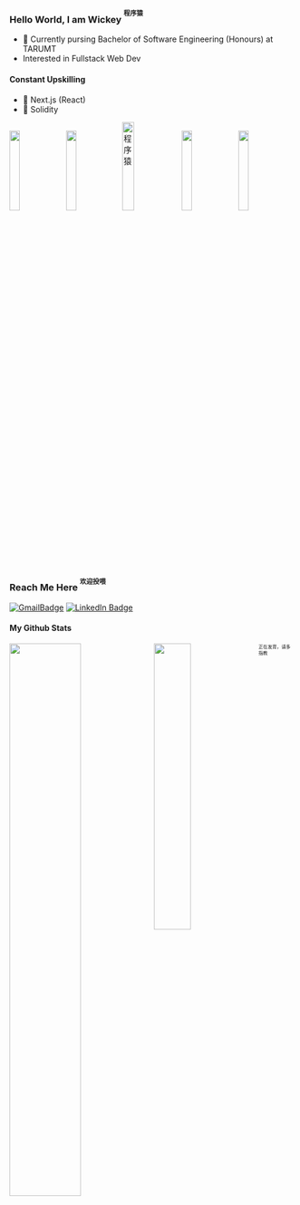 ### Hello World, I am Wickey <sup> <sup>程序猿</sup> </sup>
- 🔭 Currently pursing Bachelor of Software Engineering (Honours) at TARUMT 
- Interested in Fullstack Web Dev

#### Constant Upskilling 
- 🤖 Next.js (React)
- 👾 Solidity


<div id="header">
  <img src="https://media.giphy.com/media/quEsMOrr3hmQ8/giphy.gif" width="19%"/>
  <img src="https://media.giphy.com/media/quEsMOrr3hmQ8/giphy.gif" width="19%"/>
  <!--<img src="https://media.giphy.com/media/zOvBKUUEERdNm/giphy.gif" width="20%"/> -->
  <img src="https://media.giphy.com/media/QNFhOolVeCzPQ2Mx85/giphy.gif" width="20%" alt ="程序猿"/>
  <img src="https://media.giphy.com/media/quEsMOrr3hmQ8/giphy.gif" width="19%"/>
  <img src="https://media.giphy.com/media/quEsMOrr3hmQ8/giphy.gif" width="19%"/>
</div>

### Reach Me Here <sup> <sup>欢迎投喂</sup> </sup>
<p>
  <a href="mailto:wickeychai02+work@gmail.com"><img src="https://img.shields.io/badge/Gmail-%23D14836.svg?&style=for-the-badge&logo=gmail&logoColor=white" alt="GmailBadge"/></a>
  <a href="https://www.linkedin.com/in/wickey-chai-3263a923b/"><img src="https://img.shields.io/badge/LinkedIn-blue?style=for-the-badge&logo=linkedin&logoColor=white" alt="LinkedIn Badge"/></a>
</p>


#### My Github Stats
<div>
<!-- (https://git.io/streak-stats) -->
<img align="left" width="50%" src="https://streak-stats.demolab.com?user=WickeyC&theme=dark&date_format=j%20M%5B%20Y%5D&"/>
  
<!-- (https://github.com/anuraghazra/github-readme-stats) -->
<img align="left" width="36%" src="https://github-readme-stats-git-master-wickeyc.vercel.app/api/top-langs/?username=wickeyc&hide=html,jupyter%20notebook&layout=compact&exclude_repo=readme-stats,ShopeeBannerAd,ShopeeBannerAdDisplay,A-Letter,topszecrettelegram,NewYearEve&theme=dark&custom_title=Languages"/>
</div>

<sup><sup><sup>正在发育，请多指教</sup></sup></sup>

<!-- 
                      _oo0oo_
                     o8888888o
                     88" . "88
                     (| -_- |)
                     0\  =  /0
                   ___/`---'\___
                 .' \\|     |// '.
                / \\|||  :  |||// \
               / _||||| -:- |||||- \
              |   | \\\  -  /// |   |
              | \_|  ''\---/''  |_/ |
              \  .-\__  '-'  ___/-. /
             ___'. .'  /--.--\  `. .'___
         ."" '<  `.___\_<|>_/___.' >' "".
        | | :  `- \`.;`\ _ /`;.`/ - ` : | |
        \  \ `_.   \_ __\ /__ _/   .-` /  /
    =====`-.____`.___ \_____/___.-`___.-'=====
                      `=---='

    ~~~~~~~~~~~~~~~~~~~~~~~~~~~~~~~~~~~~~~~~~~~

             佛祖保佑         永无BUG 
-->
